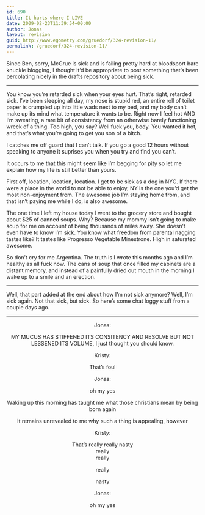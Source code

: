 ```yaml
---
id: 690
title: It hurts where I LIVE
date: 2009-02-23T11:39:54+00:00
author: Jonas
layout: revision
guid: http://www.egometry.com/gruedorf/324-revision-11/
permalink: /gruedorf/324-revision-11/
---
```

Since Ben, sorry, McGrue is sick and is failing pretty hard at bloodsport bare knuckle blogging, I thought it&#8217;d be appropriate to post something that&#8217;s been percolating nicely in the drafts repository about being sick.

* * *

You know you&#8217;re retarded sick when your eyes hurt. That&#8217;s right, retarded sick. I&#8217;ve been sleeping all day, my nose is stupid red, an entire roll of toilet paper is crumpled up into little wads next to my bed, and my body can&#8217;t make up its mind what temperature it wants to be. Right now I feel hot AND I&#8217;m sweating, a rare bit of consistency from an otherwise barely functioning wreck of a thing. Too high, you say? Well fuck you, body. You wanted it hot, and that&#8217;s what you&#8217;re going to get you son of a bitch.

I catches me off guard that I can&#8217;t talk. If you go a good 12 hours without speaking to anyone it suprises you when you try and find you can&#8217;t.

It occurs to me that this might seem like I&#8217;m begging for pity so let me explain how my life is still better than yours.

First off, location, location, location. I get to be sick as a dog in NYC. If there were a place in the world to not be able to enjoy, NY is the one you&#8217;d get the most non-enjoyment from. The awesome job I&#8217;m staying home from, and that isn&#8217;t paying me while I do, is also awesome.

The one time I left my house today I went to the grocery store and bought about $25 of canned soups. Why? Because my mommy isn&#8217;t going to make soup for me on account of being thousands of miles away. She doesn&#8217;t even have to know I&#8217;m sick. You know what freedom from parental nagging tastes like? It tastes like Progresso Vegetable Minestrone. High in saturated awesome.

So don&#8217;t cry for me Argentina. The truth is I wrote this months ago and I&#8217;m healthy as all fuck now. The cans of soup that once filled my cabinets are a distant memory, and instead of a painfully dried out mouth in the morning I wake up to a smile and an erection.

* * *

Well, that part added at the end about how I&#8217;m not sick anymore? Well, I&#8217;m sick again. Not that sick, but sick. So here&#8217;s some chat loggy stuff from a couple days ago.

* * *

<p style="text-align: center;">
  Jonas:
</p>

<p style="text-align: center;">
  MY MUCUS HAS STIFFENED ITS CONSITENCY AND RESOLVE BUT NOT LESSENED ITS VOLUME, I just thought you should know.
</p>

<p style="text-align: center;">
  Kristy:
</p>

<p style="text-align: center;">
  That&#8217;s foul
</p>

<p style="text-align: center;">
  Jonas:
</p>

<p style="text-align: center;">
  oh my yes
</p>

<p style="text-align: center;">
  Waking up this morning has taught me what those christians mean by being born again
</p>

<p style="text-align: center;">
  It remains unrevealed to me why such a thing is appealing, however
</p>

<p style="text-align: center;">
  Kristy:
</p>

<p style="text-align: center;">
  That&#8217;s really really nasty<br /> really<br /> really
</p>

<p style="text-align: center;">
  really
</p>

<p style="text-align: center;">
  nasty
</p>

<p style="text-align: center;">
  Jonas:
</p>

<p style="text-align: center;">
  oh my yes
</p>